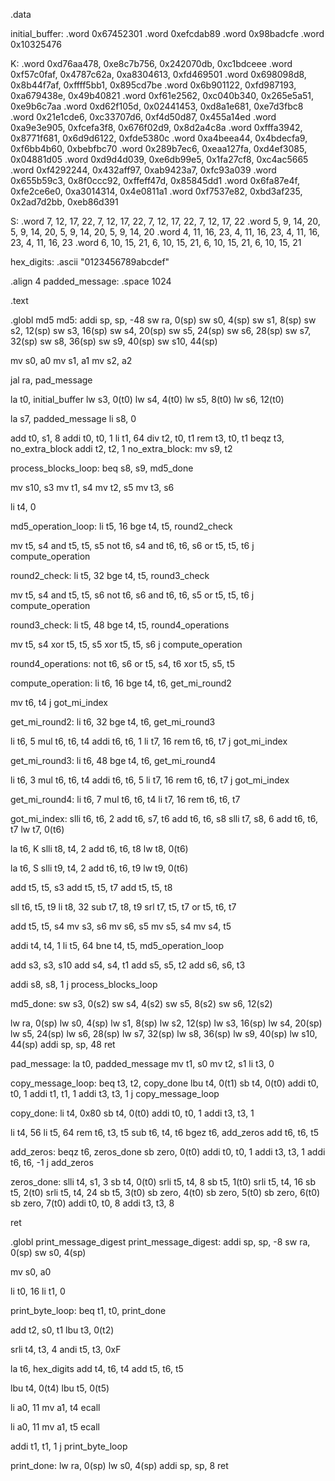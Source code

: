 .data

initial_buffer:
  .word 0x67452301
  .word 0xefcdab89
  .word 0x98badcfe
  .word 0x10325476

K:
  .word 0xd76aa478, 0xe8c7b756, 0x242070db, 0xc1bdceee
  .word 0xf57c0faf, 0x4787c62a, 0xa8304613, 0xfd469501
  .word 0x698098d8, 0x8b44f7af, 0xffff5bb1, 0x895cd7be
  .word 0x6b901122, 0xfd987193, 0xa679438e, 0x49b40821
  .word 0xf61e2562, 0xc040b340, 0x265e5a51, 0xe9b6c7aa
  .word 0xd62f105d, 0x02441453, 0xd8a1e681, 0xe7d3fbc8
  .word 0x21e1cde6, 0xc33707d6, 0xf4d50d87, 0x455a14ed
  .word 0xa9e3e905, 0xfcefa3f8, 0x676f02d9, 0x8d2a4c8a
  .word 0xfffa3942, 0x8771f681, 0x6d9d6122, 0xfde5380c
  .word 0xa4beea44, 0x4bdecfa9, 0xf6bb4b60, 0xbebfbc70
  .word 0x289b7ec6, 0xeaa127fa, 0xd4ef3085, 0x04881d05
  .word 0xd9d4d039, 0xe6db99e5, 0x1fa27cf8, 0xc4ac5665
  .word 0xf4292244, 0x432aff97, 0xab9423a7, 0xfc93a039
  .word 0x655b59c3, 0x8f0ccc92, 0xffeff47d, 0x85845dd1
  .word 0x6fa87e4f, 0xfe2ce6e0, 0xa3014314, 0x4e0811a1
  .word 0xf7537e82, 0xbd3af235, 0x2ad7d2bb, 0xeb86d391

S:
  .word 7, 12, 17, 22, 7, 12, 17, 22, 7, 12, 17, 22, 7, 12, 17, 22
  .word 5,  9, 14, 20, 5,  9, 14, 20, 5,  9, 14, 20, 5,  9, 14, 20
  .word 4, 11, 16, 23, 4, 11, 16, 23, 4, 11, 16, 23, 4, 11, 16, 23
  .word 6, 10, 15, 21, 6, 10, 15, 21, 6, 10, 15, 21, 6, 10, 15, 21

hex_digits:
  .ascii "0123456789abcdef"

  .align 4
padded_message:
  .space 1024

.text

  .globl md5
md5:
  addi sp, sp, -48
  sw ra, 0(sp)
  sw s0, 4(sp)
  sw s1, 8(sp)
  sw s2, 12(sp)
  sw s3, 16(sp)
  sw s4, 20(sp)
  sw s5, 24(sp)
  sw s6, 28(sp)
  sw s7, 32(sp)
  sw s8, 36(sp)
  sw s9, 40(sp)
  sw s10, 44(sp)

  mv s0, a0
  mv s1, a1
  mv s2, a2

  jal ra, pad_message

  la t0, initial_buffer
  lw s3, 0(t0)
  lw s4, 4(t0)
  lw s5, 8(t0)
  lw s6, 12(t0)

  la s7, padded_message
  li s8, 0
  
  add t0, s1, 8
  addi t0, t0, 1
  li t1, 64
  div t2, t0, t1
  rem t3, t0, t1
  beqz t3, no_extra_block
  addi t2, t2, 1
no_extra_block:
  mv s9, t2

process_blocks_loop:
  beq s8, s9, md5_done
  
  mv s10, s3
  mv t1, s4
  mv t2, s5
  mv t3, s6

  li t4, 0

md5_operation_loop:
  li t5, 16
  bge t4, t5, round2_check
  
  mv t5, s4
  and t5, t5, s5
  not t6, s4
  and t6, t6, s6
  or t5, t5, t6
  j compute_operation

round2_check:
  li t5, 32
  bge t4, t5, round3_check
  
  mv t5, s4
  and t5, t5, s6
  not t6, s6
  and t6, t6, s5
  or t5, t5, t6
  j compute_operation

round3_check:
  li t5, 48
  bge t4, t5, round4_operations
  
  mv t5, s4
  xor t5, t5, s5
  xor t5, t5, s6
  j compute_operation

round4_operations:
  not t6, s6
  or t5, s4, t6
  xor t5, s5, t5

compute_operation:
  li t6, 16
  bge t4, t6, get_mi_round2
  
  mv t6, t4
  j got_mi_index
  
get_mi_round2:
  li t6, 32
  bge t4, t6, get_mi_round3
  
  li t6, 5
  mul t6, t6, t4
  addi t6, t6, 1
  li t7, 16
  rem t6, t6, t7
  j got_mi_index
  
get_mi_round3:
  li t6, 48
  bge t4, t6, get_mi_round4
  
  li t6, 3
  mul t6, t6, t4
  addi t6, t6, 5
  li t7, 16
  rem t6, t6, t7
  j got_mi_index
  
get_mi_round4:
  li t6, 7
  mul t6, t6, t4
  li t7, 16
  rem t6, t6, t7

got_mi_index:
  slli t6, t6, 2
  add t6, s7, t6
  add t6, t6, s8
  slli t7, s8, 6
  add t6, t6, t7
  lw t7, 0(t6)
  
  la t6, K
  slli t8, t4, 2
  add t6, t6, t8
  lw t8, 0(t6)
  
  la t6, S
  slli t9, t4, 2
  add t6, t6, t9
  lw t9, 0(t6)
  
  add t5, t5, s3
  add t5, t5, t7
  add t5, t5, t8
  
  sll t6, t5, t9
  li t8, 32
  sub t7, t8, t9
  srl t7, t5, t7
  or t5, t6, t7
  
  add t5, t5, s4
  mv s3, s6
  mv s6, s5
  mv s5, s4
  mv s4, t5
  
  addi t4, t4, 1
  li t5, 64
  bne t4, t5, md5_operation_loop

  add s3, s3, s10
  add s4, s4, t1
  add s5, s5, t2
  add s6, s6, t3
  
  addi s8, s8, 1
  j process_blocks_loop

md5_done:
  sw s3, 0(s2)
  sw s4, 4(s2)
  sw s5, 8(s2)
  sw s6, 12(s2)
  
  lw ra, 0(sp)
  lw s0, 4(sp)
  lw s1, 8(sp)
  lw s2, 12(sp)
  lw s3, 16(sp)
  lw s4, 20(sp)
  lw s5, 24(sp)
  lw s6, 28(sp)
  lw s7, 32(sp)
  lw s8, 36(sp)
  lw s9, 40(sp)
  lw s10, 44(sp)
  addi sp, sp, 48
  ret

pad_message:
  la t0, padded_message
  mv t1, s0
  mv t2, s1
  li t3, 0

copy_message_loop:
  beq t3, t2, copy_done
  lbu t4, 0(t1)
  sb t4, 0(t0)
  addi t0, t0, 1
  addi t1, t1, 1
  addi t3, t3, 1
  j copy_message_loop

copy_done:
  li t4, 0x80
  sb t4, 0(t0)
  addi t0, t0, 1
  addi t3, t3, 1
  
  li t4, 56
  li t5, 64
  rem t6, t3, t5
  sub t6, t4, t6
  bgez t6, add_zeros
  add t6, t6, t5

add_zeros:
  beqz t6, zeros_done
  sb zero, 0(t0)
  addi t0, t0, 1
  addi t3, t3, 1
  addi t6, t6, -1
  j add_zeros

zeros_done:
  slli t4, s1, 3
  sb t4, 0(t0)
  srli t5, t4, 8
  sb t5, 1(t0)
  srli t5, t4, 16
  sb t5, 2(t0)
  srli t5, t4, 24
  sb t5, 3(t0)
  sb zero, 4(t0)
  sb zero, 5(t0)
  sb zero, 6(t0)
  sb zero, 7(t0)
  addi t0, t0, 8
  addi t3, t3, 8
  
  ret

  .globl print_message_digest
print_message_digest:
  addi sp, sp, -8
  sw ra, 0(sp)
  sw s0, 4(sp)
  
  mv s0, a0
  
  li t0, 16
  li t1, 0

print_byte_loop:
  beq t1, t0, print_done
  
  add t2, s0, t1
  lbu t3, 0(t2)
  
  srli t4, t3, 4
  andi t5, t3, 0xF
  
  la t6, hex_digits
  add t4, t6, t4
  add t5, t6, t5
  
  lbu t4, 0(t4)
  lbu t5, 0(t5)
  
  li a0, 11
  mv a1, t4
  ecall
  
  li a0, 11
  mv a1, t5
  ecall

  addi t1, t1, 1
  j print_byte_loop

print_done:
  lw ra, 0(sp)
  lw s0, 4(sp)
  addi sp, sp, 8
  ret
